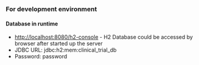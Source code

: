 
### For development environment

#### Database in runtime
* [http://localhost:8080/h2-console](http://localhost:8080/h2-console) - H2 Database could be accessed by browser after started up the server
* JDBC URL: jdbc:h2:mem:clinical_trial_db
* Password: password